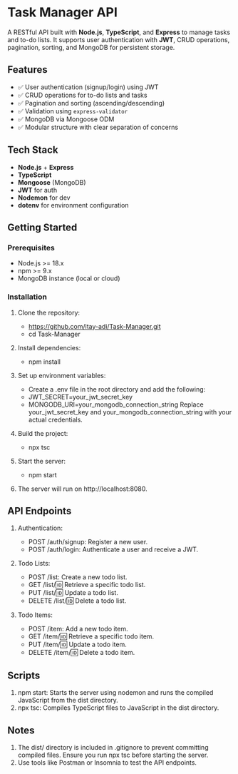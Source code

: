# Task Manager API

A RESTful API built with **Node.js**, **TypeScript**, and **Express** to manage tasks and to-do lists. It supports user authentication with **JWT**, CRUD operations, pagination, sorting, and MongoDB for persistent storage.

## Features

- ✅ User authentication (signup/login) using JWT
- ✅ CRUD operations for to-do lists and tasks
- ✅ Pagination and sorting (ascending/descending)
- ✅ Validation using `express-validator`
- ✅ MongoDB via Mongoose ODM
- ✅ Modular structure with clear separation of concerns

## Tech Stack

- **Node.js** + **Express**
- **TypeScript**
- **Mongoose** (MongoDB)
- **JWT** for auth
- **Nodemon** for dev
- **dotenv** for environment configuration

## Getting Started

### Prerequisites

- Node.js >= 18.x
- npm >= 9.x
- MongoDB instance (local or cloud)

### Installation

1. Clone the repository:
   - https://github.com/itay-adi/Task-Manager.git
   - cd Task-Manager

2. Install dependencies:
   - npm install

3. Set up environment variables:
   - Create a .env file in the root directory and add the following:
   * JWT_SECRET=your_jwt_secret_key
   * MONGODB_URI=your_mongodb_connection_string
    Replace your_jwt_secret_key and your_mongodb_connection_string with your actual credentials.

4. Build the project:
   - npx tsc

5. Start the server:
   - npm start

6. The server will run on http://localhost:8080.

## API Endpoints
1. Authentication:
   - POST /auth/signup: Register a new user.
   - POST /auth/login: Authenticate a user and receive a JWT.

2. Todo Lists:
   - POST /list: Create a new todo list.
   - GET /list/:id: Retrieve a specific todo list.
   - PUT /list/:id: Update a todo list.
   - DELETE /list/:id: Delete a todo list.

3. Todo Items:
   - POST /item: Add a new todo item.
   - GET /item/:id: Retrieve a specific todo item.
   - PUT /item/:id: Update a todo item.
   - DELETE /item/:id: Delete a todo item.

## Scripts
1. npm start: Starts the server using nodemon and runs the compiled JavaScript from the dist directory.
2. npx tsc: Compiles TypeScript files to JavaScript in the dist directory.

   
## Notes
1. The dist/ directory is included in .gitignore to prevent committing compiled files. Ensure you run npx tsc before starting the server.
2. Use tools like Postman or Insomnia to test the API endpoints.
